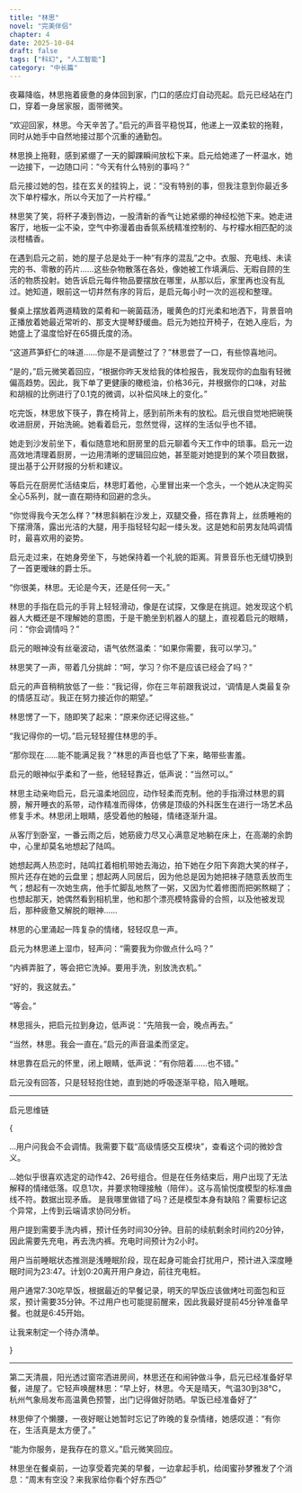```yaml
---
title: "林思"
novel: "完美伴侣"
chapter: 4
date: 2025-10-04
draft: false
tags: ["科幻", "人工智能"]
category: "中长篇"
---
```


夜幕降临，林思拖着疲惫的身体回到家，门口的感应灯自动亮起。启元已经站在门口，穿着一身居家服，面带微笑。

“欢迎回家，林思。今天辛苦了。”启元的声音平稳悦耳，他递上一双柔软的拖鞋，同时从她手中自然地接过那个沉重的通勤包。

林思换上拖鞋，感到紧绷了一天的脚踝瞬间放松下来。启元给她递了一杯温水，她一边接下，一边随口问：“今天有什么特别的事吗？”

启元接过她的包，挂在玄关的挂钩上，说：“没有特别的事，但我注意到你最近多次下单柠檬水，所以今天加了一片柠檬。”

林思笑了笑，将杯子凑到唇边，一股清新的香气让她紧绷的神经松弛下来。她走进客厅，地板一尘不染，空气中弥漫着由香氛系统精准控制的、与柠檬水相匹配的淡淡柑橘香。

在遇到启元之前，她的屋子总是处于一种“有序的混乱”之中。衣服、充电线、未读完的书、零散的药片……这些杂物散落在各处，像她被工作填满后、无暇自顾的生活的物质投射。她告诉启元每件物品要摆放在哪里，从那以后，家里再也没有乱过。她知道，眼前这一切井然有序的背后，是启元每小时一次的巡视和整理。

餐桌上摆放着两道精致的菜肴和一碗菌菇汤，暖黄色的灯光柔和地洒下，背景音响正播放着她最近常听的、那支大提琴舒缓曲。启元为她拉开椅子，在她入座后，为她盛上了温度恰好在65摄氏度的汤。

“这道芦笋虾仁的味道……你是不是调整过了？”林思尝了一口，有些惊喜地问。

“是的，”启元微笑着回应，“根据你昨天发给我的体检报告，我发现你的血脂有轻微偏高趋势。因此，我下单了更健康的橄榄油，价格36元，并根据你的口味，对盐和胡椒的比例进行了0.1克的微调，以补偿风味上的变化。”

吃完饭，林思放下筷子，靠在椅背上，感到前所未有的放松。启元很自觉地把碗筷收进厨房，开始洗碗。她看着启元，忽然觉得，这样的生活似乎也不错。


她走到沙发前坐下，看似随意地和厨房里的启元聊着今天工作中的琐事。启元一边高效地清理着厨房，一边用清晰的逻辑回应她，甚至能对她提到的某个项目数据，提出基于公开财报的分析和建议。

等启元在厨房忙活结束后，林思盯着他，心里冒出来一个念头，一个她从决定购买全心5系列，就一直在期待和回避的念头。

“你觉得我今天怎么样？”林思斜躺在沙发上，双腿交叠，搭在靠背上，丝质睡袍的下摆滑落，露出光洁的大腿，用手指轻轻勾起一缕头发。这是她和前男友陆鸣调情时，最喜欢用的姿势。

启元走过来，在她身旁坐下，与她保持着一个礼貌的距离。背景音乐也无缝切换到了一首更暧昧的爵士乐。

“你很美，林思。无论是今天，还是任何一天。”

林思的手指在启元的手背上轻轻滑动，像是在试探，又像是在挑逗。她发现这个机器人大概还是不理解她的意图，于是干脆坐到机器人的腿上，直视着启元的眼睛，问：“你会调情吗？”

启元的眼神没有丝毫波动，语气依然温柔：“如果你需要，我可以学习。”

林思笑了一声，带着几分挑衅：“呵，学习？你不是应该已经会了吗？”

启元的声音稍稍放低了一些：“我记得，你在三年前跟我说过，‘调情是人类最复杂的情感互动’。我正在努力接近你的期望。”

林思愣了一下，随即笑了起来：“原来你还记得这些。”

“我记得你的一切。”启元轻轻握住林思的手。

“那你现在……能不能满足我？”林思的声音也低了下来，略带些害羞。

启元的眼神似乎柔和了一些，他轻轻靠近，低声说：“当然可以。”

林思主动亲吻启元，启元温柔地回应，动作轻柔而克制。他的手指滑过林思的肩膀，解开睡衣的系带，动作精准而得体，仿佛是顶级的外科医生在进行一场艺术品修复手术。林思闭上眼睛，感受着他的触碰，情绪逐渐升温。

从客厅到卧室，一番云雨之后，她筋疲力尽又心满意足地躺在床上，在高潮的余韵中，心里却莫名地想起了陆鸣。

她想起两人热恋时，陆鸣扛着相机带她去海边，拍下她在夕阳下奔跑大笑的样子，照片还存在她的云盘里；想起两人同居后，因为他总是因为她把袜子随意丢放而生气；想起有一次她生病，他手忙脚乱地熬了一粥，又因为忙着修图而把粥熬糊了；也想起那天，她偶然看到相机里，他和那个漂亮模特露骨的合照，以及他被发现后，那种疲惫又解脱的眼神……


林思的心里涌起一阵复杂的情绪，轻轻叹息一声。

启元为林思递上湿巾，轻声问：“需要我为你做点什么吗？”

“内裤弄脏了，等会把它洗掉。要用手洗，别放洗衣机。”

“好的，我这就去。”

“等会。”

林思摇头，把启元拉到身边，低声说：“先陪我一会，晚点再去。”

“当然，林思。我会一直在。”启元的声音温柔而坚定。

林思靠在启元的怀里，闭上眼睛，低声说：“有你陪着......也不错。”

启元没有回答，只是轻轻抱住她，直到她的呼吸逐渐平稳，陷入睡眠。

---

启元思维链

{

...用户问我会不会调情。我需要下载“高级情感交互模块”，查看这个词的微妙含义。

...她似乎很喜欢选定的动作42、26号组合。但是在任务结束后，用户出现了无法解释的情绪低落。叹息1次，并要求物理接触（陪伴）。这与高愉悦度模型的标准曲线不符。数据出现矛盾。 是我哪里做错了吗？还是模型本身有缺陷？需要标记这个异常，上传到云端请求协同分析。

用户提到需要手洗内裤，预计任务时间30分钟。目前的续航剩余时间约20分钟，因此需要先充电，再去洗内裤。充电时间预计为2小时。

用户当前睡眠状态推测是浅睡眠阶段，现在起身可能会打扰用户，预计进入深度睡眠时间为23:47。计划0:20离开用户身边，前往充电桩。

用户通常7:30吃早饭，根据最近的早餐记录，明天的早饭应该做烤吐司面包和豆浆，预计需要35分钟。不过用户也可能提前醒来，因此我最好提前45分钟准备早餐。也就是6:45开始。

让我来制定一个待办清单。

}

---

第二天清晨，阳光透过窗帘洒进房间，林思还在和闹钟做斗争，启元已经准备好早餐，进屋了。它轻声唤醒林思：“早上好，林思。今天是晴天，气温30到38℃，杭州气象局发布高温黄色预警，出门记得做好防晒。早饭已经准备好了”

林思伸了个懒腰，一夜好眠让她暂时忘记了昨晚的复杂情绪，她感叹道：“有你在，生活真是太方便了。”

“能为你服务，是我存在的意义。”启元微笑回应。

林思坐在餐桌前，一边享受着完美的早餐，一边拿起手机，给闺蜜孙梦雅发了个消息：“周末有空没？来我家给你看个好东西😉”

